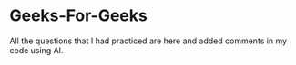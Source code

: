 # Geeks-For-Geeks
All the questions that I had practiced are here and added comments in my code using AI.
